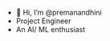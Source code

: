 - 👋 Hi, I’m @premanandhini
- Project Engineer 
- An AI/ ML enthusiast 

<!---
premanandhini/premanandhini is a ✨ special ✨ repository because its `README.md` (this file) appears on your GitHub profile.
You can click the Preview link to take a look at your changes.
--->
